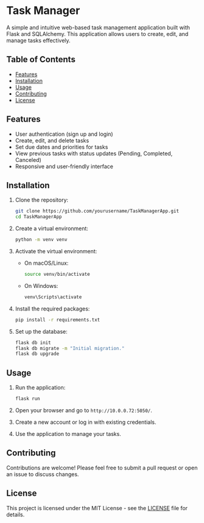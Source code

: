 
# Task Manager

A simple and intuitive web-based task management application built with Flask and SQLAlchemy. This application allows users to create, edit, and manage tasks effectively.

## Table of Contents

- [Features](#features)
- [Installation](#installation)
- [Usage](#usage)
- [Contributing](#contributing)
- [License](#license)

## Features

- User authentication (sign up and login)
- Create, edit, and delete tasks
- Set due dates and priorities for tasks
- View previous tasks with status updates (Pending, Completed, Canceled)
- Responsive and user-friendly interface

## Installation

1. Clone the repository:

   ```bash
   git clone https://github.com/yourusername/TaskManagerApp.git
   cd TaskManagerApp
   ```

2. Create a virtual environment:

   ```bash
   python -m venv venv
   ```

3. Activate the virtual environment:

   - On macOS/Linux:

     ```bash
     source venv/bin/activate
     ```

   - On Windows:

     ```bash
     venv\Scripts\activate
     ```

4. Install the required packages:

   ```bash
   pip install -r requirements.txt
   ```

5. Set up the database:

   ```bash
   flask db init
   flask db migrate -m "Initial migration."
   flask db upgrade
   ```

## Usage

1. Run the application:

   ```bash
   flask run
   ```

2. Open your browser and go to `http://10.0.0.72:5050/`.

3. Create a new account or log in with existing credentials.

4. Use the application to manage your tasks.

## Contributing

Contributions are welcome! Please feel free to submit a pull request or open an issue to discuss changes.

## License

This project is licensed under the MIT License - see the [LICENSE](LICENSE) file for details.
